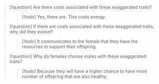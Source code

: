 
> [!question] Are there costs associated with these exaggerated traits?
> > [!todo] Yes, there are. This costs energy.

> [!question] If there are costs associated with these exaggerated traits, why did they evolve?
> > [!todo] It communicates to the female that they have the resources to support their offspring.

> [!question] Why do females choose males with these exaggerated traits?
> > [!todo] Because they will have a higher chance to have more number of offspring that are also healthy.